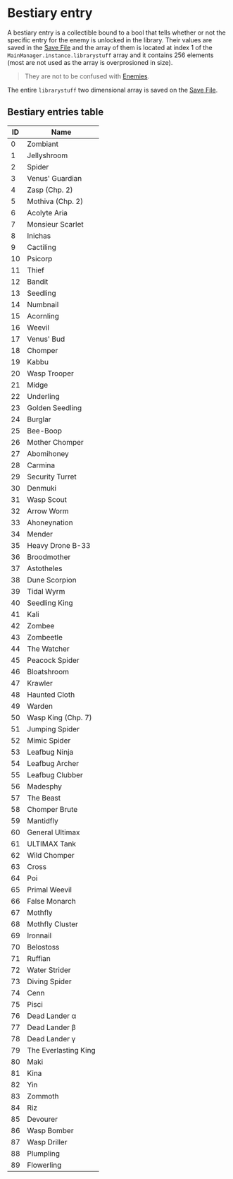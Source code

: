 # Bestiary entry

A bestiary entry is a collectible bound to a bool that tells whether or not the specific entry for the enemy is unlocked in the library. Their values are saved in the [Save File](../../Data%20format/Save%20File.md) and the array of them is located at index 1 of the `MainManager.instance.librarystuff` array and it contains 256 elements (most are not used as the array is overprosioned in size).

 > 
 > They are not to be confused with [Enemies](../Enemies.md).

The entire `librarystuff` two dimensional array is saved on the [Save File](../../Data%20format/Save%20File.md).

## Bestiary entries table

|ID|Name|
|--|----|
|0|Zombiant|
|1|Jellyshroom|
|2|Spider|
|3|Venus' Guardian|
|4|Zasp (Chp. 2)|
|5|Mothiva (Chp. 2)|
|6|Acolyte Aria|
|7|Monsieur Scarlet|
|8|Inichas|
|9|Cactiling|
|10|Psicorp|
|11|Thief|
|12|Bandit|
|13|Seedling|
|14|Numbnail|
|15|Acornling|
|16|Weevil|
|17|Venus' Bud|
|18|Chomper|
|19|Kabbu|
|20|Wasp Trooper|
|21|Midge|
|22|Underling|
|23|Golden Seedling|
|24|Burglar|
|25|Bee-Boop|
|26|Mother Chomper|
|27|Abomihoney|
|28|Carmina|
|29|Security Turret|
|30|Denmuki|
|31|Wasp Scout|
|32|Arrow Worm|
|33|Ahoneynation|
|34|Mender|
|35|Heavy Drone B-33|
|36|Broodmother|
|37|Astotheles|
|38|Dune Scorpion|
|39|Tidal Wyrm|
|40|Seedling King|
|41|Kali|
|42|Zombee|
|43|Zombeetle|
|44|The Watcher|
|45|Peacock Spider|
|46|Bloatshroom|
|47|Krawler|
|48|Haunted Cloth|
|49|Warden|
|50|Wasp King (Chp. 7)|
|51|Jumping Spider|
|52|Mimic Spider|
|53|Leafbug Ninja|
|54|Leafbug Archer|
|55|Leafbug Clubber|
|56|Madesphy|
|57|The Beast|
|58|Chomper Brute|
|59|Mantidfly|
|60|General Ultimax|
|61|ULTIMAX Tank|
|62|Wild Chomper|
|63|Cross|
|64|Poi|
|65|Primal Weevil|
|66|False Monarch|
|67|Mothfly|
|68|Mothfly Cluster|
|69|Ironnail|
|70|Belostoss|
|71|Ruffian|
|72|Water Strider|
|73|Diving Spider|
|74|Cenn|
|75|Pisci|
|76|Dead Lander α|
|77|Dead Lander β|
|78|Dead Lander γ|
|79|The Everlasting King|
|80|Maki|
|81|Kina|
|82|Yin|
|83|Zommoth|
|84|Riz|
|85|Devourer|
|86|Wasp Bomber|
|87|Wasp Driller|
|88|Plumpling|
|89|Flowerling|
